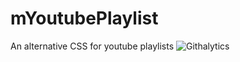 mYoutubePlaylist
================

An alternative CSS for youtube playlists
![Githalytics](https://cruel-carlota.pagodabox.com/index.php/t)
